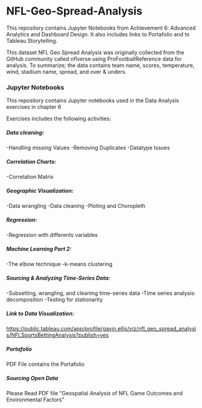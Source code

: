 # NFL-Geo-Spread-Analysis

This repository contains Jupyter Notebooks from Achievement 6: Advanced Analytics and Dashboard Design. It also includes links to Portafolio and to Tableau Storytelling.

This dataset NFL Geo Spread Analysis was originally collected from the GitHub community called nflverse using ProFootballReference data for analysis. To summarize; the data contains team name, scores, temperature, wind, stadium name, spread, and over & unders.

### Jupyter Notebooks
This repository contains Jupyter notebooks used in the Data Analysis exercises in chapter 6

Exercises includes the following activities:

##### Data cleaning:
-Handling missing Values
-Removing Duplicates
-Datatype Issues

##### Correlation Charts:
-Correlation Matrix

##### Geographic Visualization:
-Data wrangling
-Data cleaning 
-Ploting and Choropleth

##### Regression:
-Regression with differents variables

##### Machine Learning Part 2:
-The elbow technique
-k-means clustering

##### Sourcing & Analyzing Time-Series Data:
-Subsetting, wrangling, and cleaning time-series data
-Time series analysis: decomposition 
-Testing for stationarity 

##### Link to Data Visualization: 
https://public.tableau.com/app/profile/gavin.ellis/viz/nfl_geo_spread_analysis/NFLSportsBettingAnalysis?publish=yes

##### Portafolio
PDF File contains the Portafolio

##### Sourcing Open Data
Please Read PDF file "Geospatial Analysis of NFL Game Outcomes and Environmental Factors"
